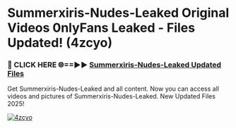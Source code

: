 # Summerxiris-Nudes-Leaked Original Videos 0nlyFans Leaked - Files Updated! (4zcyo)

<h3>🔴 CLICK HERE 🌐==►► <a href="https://tinyurl.com/yc6ubb5a" rel="nofollow">Summerxiris-Nudes-Leaked Updated Files</a></h3>

Get Summerxiris-Nudes-Leaked and all content. Now you can access all videos and pictures of Summerxiris-Nudes-Leaked. New Updated Files 2025!

[![4zcyo](https://i.imgur.com/7eu0CRL.gif)](https://tinyurl.com/yc6ubb5a)
